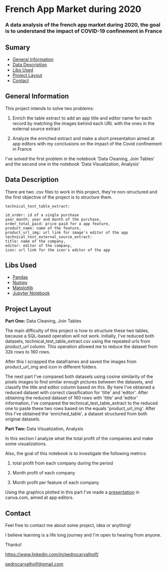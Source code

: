 # French App Market during 2020

### A data analysis of the french app market during 2020, the goal is to understand the impact of COVID-19 confinement in France

## Sumary

* [General Information](https://github.dev/pedrocarvalholf/fox-intelligence/#general-information)
* [Data Description](https://github.dev/pedrocarvalholf/fox-intelligence/#data-description)
* [Libs Used](https://github.dev/pedrocarvalholf/fox-intelligence/#libs-used)
* [Project Layout](https://github.dev/pedrocarvalholf/fox-intelligence/#project-layout)
* [Contact](https://github.dev/pedrocarvalholf/fox-intelligence/#contact)

## General Information
  This project intends to solve two problems:

  1) Enrich the table extract to add an app title and editor name for each record by matching the images behind each URL with the ones in the external source extract

  2) Analyze the enriched extract and make a short presentation aimed at app editors with my conclusions on the impact of the Covid confinement in France

  I've solved the first problem in the notebook 'Data Cleaning, Join Tables' and the second one in the notebook 'Data Visualization, Analysis'

## Data Description
  There are two .csv files to work in this project, they're non-structured and the first objective of the project is to structure them.

  `technical_test_table_extract:`

    id_order: id of a single purchase
    year_month: year and month of the purchase,
    order_total_paid: price paid for a app feature,
    product_name: name of the feature,
    product_url_img: url link for image's editor of the app
    technical_test_external_source_extract:
    title: name of the company,
    editor: editor of the company,
    icon: url link for the icon's editor of the app

 ## Libs Used

- [Pandas](https://pandas.pydata.org/)
- [Numpy](https://numpy.org/)
- [Matplotlib](https://matplotlib.org/)
- [Jupyter Notebook](https://jupyter.org/)

 ## Project Layout

 **Part One:** Data Cleaning, Join Tables

 The main difficulty of this project is how to structure these two tables, because a SQL-based operation will not work.
 Initially, I've reduced both datasets, technical_test_table_extract.csv using the repeated urls from product_url column. This operation allowed me to reduce the dataset from 32k rows to 160 rows.

 After this I scrapped the dataframes and saved the images from product_url_img and icon in different folders.

 The next part I've compared both datasets using cosine similarity of the pixels images to find similar enough pictures between the datasets, and classify the title and editor column based on this.
 By here I've obtained a reduced dataset with correct classification for 'title' and 'editor'.
 After obtaining the reduced dataset of 160 rows with 'title' and 'editor' information, I've compared the technical_test_table_extract to the reduced one to paste these two rows based on the equals 'product_url_img'. After this I've obtained the 'enriched_table', a dataset structured from both original datasets.

 **Part Two:** Data Visualization, Analysis

 In this section I analyze what the total profit of the companies and make some visualizations.

 Also, the goal of this notebook is to investigate the following metrics:

1) total profit from each company during the period

2) Month profit of each company

3) Month profit per feature of each company

Using the graphics plotted in this part I've made a [presentation](https://github.com/pedrocarvalholf/fox-intelligence/blob/main/App%20Market%20in%20France%20during%202020.pdf) in canva.com, aimed at app editors.

## Contact

Feel free to contact me about some project, idea or anything!

I believe learning is a life long journey and I'm open to hearing from anyone.

Thanks!

https://www.linkedin.com/in/pedrocarvalholf/

pedrocarvalholf@gmail.com
